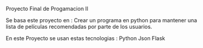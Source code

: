 Proyecto Final de Progamacion II


Se basa este proyecto en : Crear un programa en python para mantener una lista de películas recomendadas por parte de los usuarios.

En este Proyecto se usan estas tecnologias : 
Python
Json
Flask
